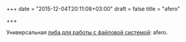 +++
date = "2015-12-04T20:11:08+03:00"
draft = false
title = "afero"

+++

<p>Универсальная <a href="https://blog.gopheracademy.com/advent-2015/afero-a-universal-filesystem-library/">либа для работы с файловой системой</a>:&nbsp;afero.</p>

